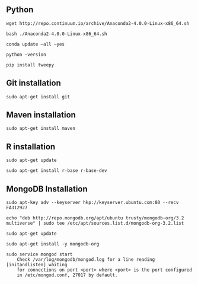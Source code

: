 ## Python 

```
wget http://repo.continuum.io/archive/Anaconda2-4.0.0-Linux-x86_64.sh
```
```
bash ./Anaconda2-4.0.0-Linux-x86_64.sh
```
```
conda update –all –yes
```
```
python –version
```
```
pip install tweepy
```

## Git installation

```
sudo apt-get install git
```

## Maven installation

```
sudo apt-get install maven
```

## R installation

```
sudo apt-get update 
```
```
sudo apt-get install r-base r-base-dev
```

## MongoDB Installation

```
sudo apt-key adv --keyserver hkp://keyserver.ubuntu.com:80 --recv EA312927
```
```
echo "deb http://repo.mongodb.org/apt/ubuntu trusty/mongodb-org/3.2 multiverse" | sudo tee /etc/apt/sources.list.d/mongodb-org-3.2.list
```
```
sudo apt-get update
```
```
sudo apt-get install -y mongodb-org
```
```
sudo service mongod start
	Check /var/log/mongodb/mongod.log for a line reading [initandlisten] waiting 
	for connections on port <port> where <port> is the port configured 
	in /etc/mongod.conf, 27017 by default.
```

